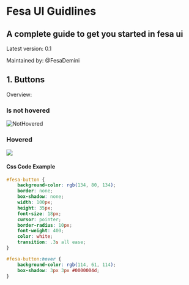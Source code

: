 # Fesa UI Guidlines

## A complete guide to get you started in fesa ui


Latest version: 0.1

Maintained by: @FesaDemini

## 1. Buttons

Overview:

### Is not hovered

![NotHovered](https://imgur.com/zFS3bq6.png)

### Hovered

![](https://imgur.com/R3pCV5E.png)

#### Css Code Example

```css
#fesa-button {
    background-color: rgb(134, 80, 134);
    border: none;
    box-shadow: none;
    width: 100px;
    height: 35px;
    font-size: 18px;
    cursor: pointer;
    border-radius: 10px;
    font-weight: 400;
    color: white;
    transition: .3s all ease;
}

#fesa-button:hover {
    background-color: rgb(114, 61, 114);
    box-shadow: 3px 3px #0000004d;
}

```



